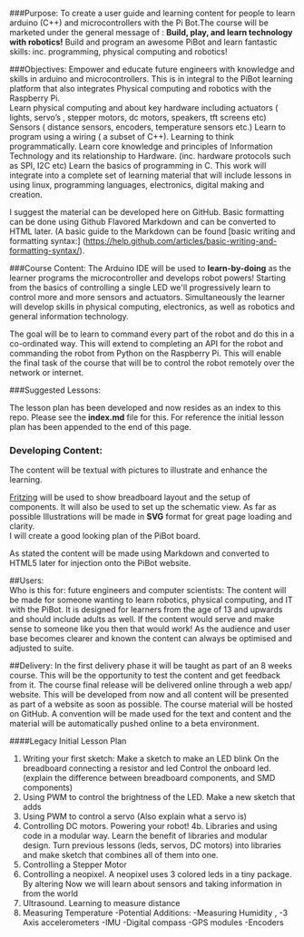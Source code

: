 ###Purpose:
To create a user guide and learning content for people to learn arduino (C++) and microcontrollers with the Pi Bot.The course will be marketed under the general message of : **Build, play, and learn technology with robotics!** Build and program an awesome PiBot and learn fantastic skills: inc. programming, physical computing and robotics!

###Objectives:
Empower and educate future engineers with knowledge and skills in arduino and microcontrollers. This is in integral to the PiBot learning platform that also integrates Physical computing and robotics with the Raspberry Pi.  
Learn physical computing and about key hardware including actuators ( lights, servo’s , stepper motors, dc motors, speakers, tft screens etc) Sensors ( distance sensors, encoders, temperature sensors etc.)
Learn to program using a wiring ( a subset of C++). Learning to think programmatically. 
Learn core knowledge and principles of Information Technology and its relationship to Hardware. (inc. hardware protocols such as SPI, I2C etc)
Learn the basics of programming in C. 
This work will integrate into a complete set of learning material that will include lessons in using linux, programming languages, electronics, digital making and creation. 

I suggest the material can be developed here on GitHub.  Basic formatting can be done using Github Flavored Markdown and can be converted to HTML later. (A basic guide to the Markdown can be found [basic writing and formatting syntax:] (https://help.github.com/articles/basic-writing-and-formatting-syntax/). 

###Course Content:
The Arduino IDE will be used to **learn-by-doing** as the learner programs the microcontroller and develops robot powers!  Starting from the basics of controlling a single LED we'll progressively learn to control more and more sensors and actuators. Simultaneously the learner will develop skills in physical computing, electronics, as well as robotics and general information technology. 

The goal will be to learn to command every part of the robot and do this in a co-ordinated way. This will extend to completing an API for the robot and commanding the robot from Python on the Raspberry Pi. This will enable the final task of the course that will be to control the robot remotely over the network or internet.  

###Suggested Lessons: 

The lesson plan has been developed and now resides as an index to this repo.  Please see the **index.md** file for this.  For reference the initial lesson plan has been appended to the end of this page. 



### Developing Content:
The content will be textual with pictures to illustrate and enhance the learning.

[Fritzing](http://fritzing.org/home/) will be used to show breadboard layout and the setup of components. It will also be used to set up the schematic view.  As far as possible Illustrations will be made in **SVG** format for great page loading and clarity.   
I will create a good looking plan of the PiBot board. 

As stated the content will be made using Markdown and converted to HTML5 later for injection onto the PiBot website.

##Users:  
Who is this for: future engineers and computer scientists: The content will be made for someone wanting to learn robotics, physical computing, and IT with the PiBot.  It is designed for learners from the age of 13 and upwards and should include adults as well. If the content would serve and make sense to someone like you then that would work! As the audience and user base becomes clearer and known the content can always be optimised and adjusted to suite. 


##Delivery:
In the first delivery phase it will be taught as part of an 8 weeks course. This will be the opportunity to test the content and get feedback from it.  The course final release will be delivered online through a web app/ website. This will be developed from now and all content will be presented as part of a website as soon as possible.  The course material will be hosted on GitHub. A convention will be made used for the text and content and the material will be automatically pushed online to a beta environment. 

####Legacy Initial Lesson Plan 
1. Writing your first sketch: Make a sketch to make an LED blink
On the breadboard connecting a resistor and led 
Control the onboard led.   (explain the difference between breadboard components, and SMD components)
2. Using PWM to control the brightness of the LED. Make a new sketch that adds 
3. Using PWM to control a servo (Also explain what a servo is)
4. Controlling DC motors.  Powering your robot! 
4b. Libraries and using code in a modular way. Learn the benefit of libraries and modular design. Turn previous lessons (leds, servos, DC motors) into libraries and make sketch that combines all of them into one. 
5. Controlling a Stepper Motor 
6. Controlling  a neopixel. A neopixel uses 3 colored leds in a tiny package. By altering 
Now we will learn about sensors and taking information in from the world
7. Ultrasound.  Learning to measure distance 
8. Measuring Temperature 
-Potential Additions:
-Measuring Humidity ,
-3 Axis accelerometers 
-IMU
-Digital compass
-GPS modules
-Encoders 
